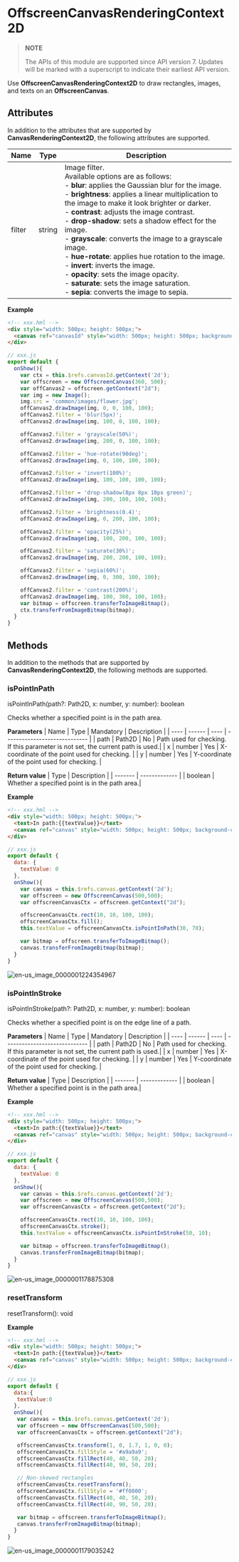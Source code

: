 # OffscreenCanvasRenderingContext2D

>  **NOTE**
>
>  The APIs of this module are supported since API version 7. Updates will be marked with a superscript to indicate their earliest API version.


Use **OffscreenCanvasRenderingContext2D** to draw rectangles, images, and texts on an **OffscreenCanvas**.


## Attributes

In addition to the attributes that are supported by **CanvasRenderingContext2D**, the following attributes are supported.

| Name    | Type    | Description                                      |
| ------ | ------ | ---------------------------------------- |
| filter | string | Image filter.<br>Available options are as follows:<br>- **blur**: applies the Gaussian blur for the image.<br>- **brightness**: applies a linear multiplication to the image to make it look brighter or darker.<br>- **contrast**: adjusts the image contrast.<br>- **drop-shadow**: sets a shadow effect for the image.<br>- **grayscale**: converts the image to a grayscale image.<br>- **hue-rotate**: applies hue rotation to the image.<br>- **invert**: inverts the image.<br>- **opacity**: sets the image opacity.<br>- **saturate**: sets the image saturation.<br>- **sepia**: converts the image to sepia.|

**Example**
```html
<!-- xxx.hml -->
<div style="width: 500px; height: 500px;">
  <canvas ref="canvasId" style="width: 500px; height: 500px; background-color: #ffff00;"></canvas>
</div>
```

```js
// xxx.js
export default {
  onShow(){
    var ctx = this.$refs.canvasId.getContext('2d');
    var offscreen = new OffscreenCanvas(360, 500);
    var offCanvas2 = offscreen.getContext("2d");
    var img = new Image();
    img.src = 'common/images/flower.jpg';
    offCanvas2.drawImage(img, 0, 0, 100, 100);
    offCanvas2.filter = 'blur(5px)';
    offCanvas2.drawImage(img, 100, 0, 100, 100);

    offCanvas2.filter = 'grayscale(50%)';
    offCanvas2.drawImage(img, 200, 0, 100, 100);

    offCanvas2.filter = 'hue-rotate(90deg)';
    offCanvas2.drawImage(img, 0, 100, 100, 100);

    offCanvas2.filter = 'invert(100%)';
    offCanvas2.drawImage(img, 100, 100, 100, 100);

    offCanvas2.filter = 'drop-shadow(8px 8px 10px green)';
    offCanvas2.drawImage(img, 200, 100, 100, 100);

    offCanvas2.filter = 'brightness(0.4)';
    offCanvas2.drawImage(img, 0, 200, 100, 100);

    offCanvas2.filter = 'opacity(25%)';
    offCanvas2.drawImage(img, 100, 200, 100, 100);

    offCanvas2.filter = 'saturate(30%)';
    offCanvas2.drawImage(img, 200, 200, 100, 100);

    offCanvas2.filter = 'sepia(60%)';
    offCanvas2.drawImage(img, 0, 300, 100, 100);

    offCanvas2.filter = 'contrast(200%)';
    offCanvas2.drawImage(img, 100, 300, 100, 100);
    var bitmap = offscreen.transferToImageBitmap();
    ctx.transferFromImageBitmap(bitmap);
  }
}
```

## Methods

In addition to the methods that are supported by **CanvasRenderingContext2D**, the following methods are supported.


### isPointInPath

isPointInPath(path?: Path2D, x: number, y: number): boolean

Checks whether a specified point is in the path area.

**Parameters**
| Name | Type  | Mandatory  | Description                           |
| ---- | ------ | ---- | ----------------------------- |
| path | Path2D | No   | Path used for checking. If this parameter is not set, the current path is used.|
| x    | number | Yes   | X-coordinate of the point used for checking.                   |
| y    | number | Yes   | Y-coordinate of the point used for checking.                   |

**Return value**
| Type     | Description           |
| ------- | ------------- |
| boolean | Whether a specified point is in the path area.|

**Example**
```html
<!-- xxx.hml -->
<div style="width: 500px; height: 500px;">
  <text>In path:{{textValue}}</text>
  <canvas ref="canvas" style="width: 500px; height: 500px; background-color: #ffff00;"></canvas>
</div>
```

```js
// xxx.js
export default {
  data: {
    textValue: 0
  },
  onShow(){
    var canvas = this.$refs.canvas.getContext('2d');
    var offscreen = new OffscreenCanvas(500,500);
    var offscreenCanvasCtx = offscreen.getContext("2d");

    offscreenCanvasCtx.rect(10, 10, 100, 100);
    offscreenCanvasCtx.fill();
    this.textValue = offscreenCanvasCtx.isPointInPath(30, 70);

    var bitmap = offscreen.transferToImageBitmap();
    canvas.transferFromImageBitmap(bitmap);
  }
}
```

![en-us_image_0000001224354967](figures/en-us_image_0000001224354967.png)

### isPointInStroke

isPointInStroke(path?: Path2D, x: number, y: number): boolean

Checks whether a specified point is on the edge line of a path.

**Parameters**
| Name | Type  | Mandatory  | Description                           |
| ---- | ------ | ---- | ----------------------------- |
| path | Path2D | No   | Path used for checking. If this parameter is not set, the current path is used.|
| x    | number | Yes   | X-coordinate of the point used for checking.                   |
| y    | number | Yes   | Y-coordinate of the point used for checking.                   |

**Return value**
| Type     | Description           |
| ------- | ------------- |
| boolean | Whether a specified point is in the path area.|

**Example**
```html
<!-- xxx.hml -->
<div style="width: 500px; height: 500px;">
  <text>In path:{{textValue}}</text>
  <canvas ref="canvas" style="width: 500px; height: 500px; background-color: #ffff00;"></canvas>
</div>
```

```js
// xxx.js
export default {
  data: {
    textValue: 0
  },
  onShow(){
    var canvas = this.$refs.canvas.getContext('2d');
    var offscreen = new OffscreenCanvas(500,500);
    var offscreenCanvasCtx = offscreen.getContext("2d");

    offscreenCanvasCtx.rect(10, 10, 100, 100);
    offscreenCanvasCtx.stroke();
    this.textValue = offscreenCanvasCtx.isPointInStroke(50, 10);

    var bitmap = offscreen.transferToImageBitmap();
    canvas.transferFromImageBitmap(bitmap);
  }
}
```

![en-us_image_0000001178875308](figures/en-us_image_0000001178875308.png)

### resetTransform

resetTransform(): void

**Example**
```html
<!-- xxx.hml -->
<div style="width: 500px; height: 500px;">
  <text>In path:{{textValue}}</text>
  <canvas ref="canvas" style="width: 500px; height: 500px; background-color: #ffff00;"></canvas>
</div>
```

```js
// xxx.js
export default {
  data:{
   textValue:0
  },
  onShow(){
   var canvas = this.$refs.canvas.getContext('2d');
   var offscreen = new OffscreenCanvas(500,500);
   var offscreenCanvasCtx = offscreen.getContext("2d");

   offscreenCanvasCtx.transform(1, 0, 1.7, 1, 0, 0);
   offscreenCanvasCtx.fillStyle = '#a9a9a9';
   offscreenCanvasCtx.fillRect(40, 40, 50, 20);
   offscreenCanvasCtx.fillRect(40, 90, 50, 20);

   // Non-skewed rectangles
   offscreenCanvasCtx.resetTransform();
   offscreenCanvasCtx.fillStyle = '#ff0000';
   offscreenCanvasCtx.fillRect(40, 40, 50, 20);
   offscreenCanvasCtx.fillRect(40, 90, 50, 20);

   var bitmap = offscreen.transferToImageBitmap();
   canvas.transferFromImageBitmap(bitmap);
  } 
}
```

![en-us_image_0000001179035242](figures/en-us_image_0000001179035242.png)
